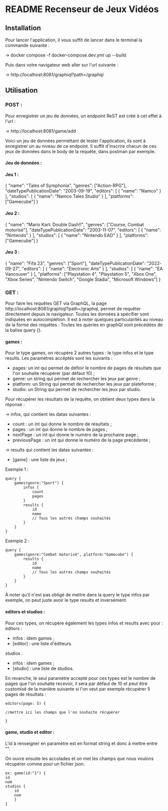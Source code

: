 # README Recenseur de Jeux Vidéos

## Installation
Pour lancer l'application, il vous suffit de lancer dans le terminal la commande suivante :

→ docker compose -f docker-compose.dev.yml up --build

Puis dans votre navigateur web aller sur l'url suivante : 

→ http://localhost:8081/graphiql?path=/graphql

## Utilisation

### POST :
Pour enregistrer un jeu de données, un endpoint ReST est créé à cet effet à l'url :

→ http://localhost:8081/game/add

Voici un jeu de données permettant de tester l'application, ils sont à enregistrer un au niveau de ce endpoint.
Il suffit d'inscrire chacun de ces jeux de données dans le body de la requête, dans postman par exemple.

#### Jeu de données :

#### Jeu 1 :
{
"name": "Tales of Symphonia",
"genres": ["Action-RPG"],
"dateTypePublicationDate": "2003-09-19",
"editors": [
{
"name": "Namco"
}
],
"studios": [
{
"name": "Namco Tales Studio"
}
],
"platforms": ["Gamecube"]
}
#### Jeu 2 :
{
"name": "Mario Kart: Double Dash!!",
"genres": ["Course, Combat motorisé"],
"dateTypePublicationDate": "2003-11-07",
"editors": [
{
"name": "Nintendo"
}
],
"studios": [
{
"name": "Nintendo EAD"
}
],
"platforms": ["Gamecube"]
}
#### Jeu 3 :
{
"name": "Fifa 23",
"genres": ["Sport"],
"dateTypePublicationDate": "2022-09-27",
"editors": [
{
"name": "Electronic Arts"
}
],
"studios": [
{
"name": "EA Vancouver"
}
],
"platforms": ["Playstation 4", "Playstation 5", "Xbox One", "Xbox Series", "Nintendo Switch", "Google Stadia", "Microsoft Windows"]
}

### GET :
Pour faire les requêtes GET via GraphQL, la page http://localhost:8081/graphiql?path=/graphql, permet de requêter directement
depuis le navigateur.
Toutes les données à spécifier sont indiquées en autocomplétion.
Il est à noter quelques particularités au niveau de la forme des requêtes :
Toutes les queries en graphQl sont précédées de la balise query {}.

#### games :
Pour le type games, on récupère 2 autres types : le type infos et le type results.
Les paramètres accéptés sont les suivants : 
- pages: un int qui permet de définir le nombre de pages de résultats que l'on souhaite récupérer (par défaut 10) ; 
- genre: un string qui permet de rechercher les jeux par genre ; 
- platform: un String qui permet de rechercher les jeux par plateforme ; 
- studio: un String qui permet de rechercher les jeux par studio.

Pour récupérer les résultats de la requête, on obtient deux types dans la réponse :

→ infos, qui contient les datas suivantes : 
- count : un int qui donne le nombre de résultats ;
- pages : un int qui donne le nombre de pages ;
- nextPage : un int qui donne le numéro de la prochaine page ;
- previousPage : un int qui donne le numéro de la page précédente ;

→ results qui contient les datas suivantes :

- [game] : une liste de jeux ;

Exemple 1 :

    query {
        games(genre:"Sport") {
            infos {
                count
                pages
            }
            results {
                id
                name
                // Tous les autres champs souhaités
            }
        }
    }

Exemple 2 :

    query {
        games(genre:"Combat motorisé", platform:"Gamecube") {
            results {
                id
                name
                // Tous les autres champs souhaités
            }
        }
    }

À noter qu'il n'est pas obligé de mettre dans la query le type infos par exemple, on peut juste avoir le type 
results et inversément.



#### editors et studios :
Pour ces types, on récupère également les types infos et results avec pour :
editors : 
- infos : idem games ;
- [editor] : une liste d'éditeurs.

studios :
- infos : idem games ;
- [studio] : une liste de studios.

En revanche, le seul paramètre accepté pour ces types est le nombre de pages que l'on souhaite recevoir, il sera par défaut de 10 et peut être
customisé de la manière suivante si l'on veut par exemple récupérer 5 pages de résultats :

    editors(page: 5) {

    //mettre ici les champs que l'on souhaite récupérer

    }
#### game, studio et editor :
L'id à renseigner en paramètre est en format string et donc à mettre entre "". 

On ouvre ensuite les accolades et on met les champs que nous voulons récupérer comme pour un fichier json.


    ex: game(id:"1") {
    id    
    nom
    studios {
        id
        nom
        }
    }
